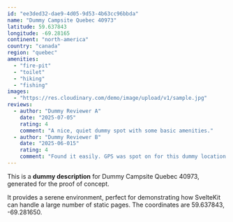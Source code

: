 ```yaml
---
id: "ee3ded32-dae9-4d05-9d53-4b63cc96bbda"
name: "Dummy Campsite Quebec 40973"
latitude: 59.637843
longitude: -69.28165
continent: "north-america"
country: "canada"
region: "quebec"
amenities:
  - "fire-pit"
  - "toilet"
  - "hiking"
  - "fishing"
images:
  - "https://res.cloudinary.com/demo/image/upload/v1/sample.jpg"
reviews:
  - author: "Dummy Reviewer A"
    date: "2025-07-05"
    rating: 4
    comment: "A nice, quiet dummy spot with some basic amenities."
  - author: "Dummy Reviewer B"
    date: "2025-06-015"
    rating: 4
    comment: "Found it easily. GPS was spot on for this dummy location."
---
```


This is a **dummy description** for Dummy Campsite Quebec 40973, generated for the proof of concept.

It provides a serene environment, perfect for demonstrating how SvelteKit can handle a large number of static pages. The coordinates are 59.637843, -69.281650.
